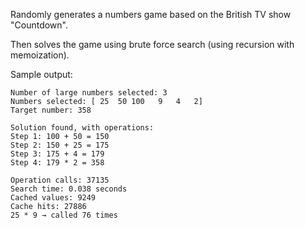 Randomly generates a numbers game based on the British TV show "Countdown".

Then solves the game using brute force search (using recursion with memoization).

Sample output:
```
Number of large numbers selected: 3
Numbers selected: [ 25  50 100   9   4   2]
Target number: 358

Solution found, with operations:
Step 1: 100 + 50 = 150
Step 2: 150 + 25 = 175
Step 3: 175 + 4 = 179
Step 4: 179 * 2 = 358

Operation calls: 37135
Search time: 0.038 seconds
Cached values: 9249
Cache hits: 27886
25 * 9 → called 76 times
```
